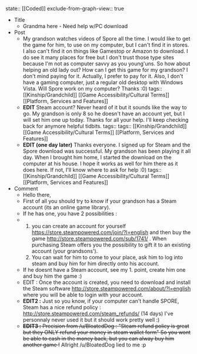 state:: [[Coded]]
exclude-from-graph-view:: true

- Title
  - Grandma here - Need help w/PC download
- Post
  - My grandson watches videos of Spore all the time. I would like to get the game for him, to use on my computer, but I can't find it in stores. I also can't find it on things like Gamestop or Amazon to download. I do see it many places for free but I don't trust those type sites because I'm not as computer savvy as you young'uns. So how about helping an old lady out? How can I get this game for my grandson? I don't mind paying for it. Actually, I prefer to pay for it. Also, I don't have a gaming computer, just a regular old desktop with Windows Vista. Will Spore work on my computer? Thanks :0)
    tags:: [[Kinship/Grandchild]] [[Game Accessibility/Cultural Terms]] [[Platform, Services and Features]]
  - **EDIT** Steam account? Never heard of it but it sounds like the way to go. My grandson is only 8 so he doesn't have an account yet, but I will set him one up today. Thanks for all your help. I'll keep checking back for anymore helpful tidbits.
    tags:: tags:: [[Kinship/Grandchild]] [[Game Accessibility/Cultural Terms]] [[Platform, Services and Features]]
  - **EDIT (one day later)** Thanks everyone. I signed up for Steam and the Spore download was successful. My grandson has been playing it all day. When I brought him home, I started the download on the computer at his house. I hope it works as well for him there as it does here. If not, I'll know where to ask for help :0)
    tags:: [[Kinship/Grandchild]] [[Game Accessibility/Cultural Terms]] [[Platform, Services and Features]]
- Comment
  - Hello there,
  - First of all you should try to know if your grandson has a Steam account (its an online game library).
  - If he has one, you have 2 possibilities :
  - 1.  you can create an account for yourself https://store.steampowered.com/join/?l=english and then buy the game http://store.steampowered.com/sub/1741/ . When purchasing Steam offers you the possibility to gift it to an existing account (your grandsons').
    1.  You can wait for him to come to your place, ask him to log into steam and buy him for him directly onto his account.
  - If he doesnt have a Steam account, see my 1. point, create him one and buy him the game :)
  - EDIT : Once the account is created, you need to download and install the Steam software http://store.steampowered.com/about/?l=english where you will be able to login with your account.
  - **EDIT2 :** Just so you know, if your computer can't handle SPORE, Steam has a nice refund policy : http://store.steampowered.com/steam_refunds/ (14 days) I've personnaly never used it but it should work pretty well :)
  - ~~**EDIT3 :** Precision from /u/BloatedDog : "Steam refund policy is great but they ONLY refund your money in steam wallet form" So you wont be able to cash in the money back, but you can alway buy him another game !~~ Allright /u/BloatedDog lied to me :p
